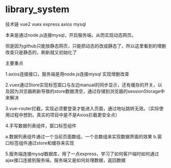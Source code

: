 # library_system

技术链 vue2 vuex express axios mysql

本来是通过node.js连接mysql，开启服务端，从而实现动态网页。

但是因为github只能放静态网页，只能把动态的改成静态了，所以这里看到的增删改查只是静态的，刷新就又初始化了

主要重点 

1.axios连接接口，服务端是用node.js连接mysql 实现增删改查 
        
2.vuex通过Store实现标签窗口与左边manual的同步显示，还有缓存的开关，以及因为浏览器刷新导致的store数据清空，通过存储到浏览器的sessionStorage中来解决
        
3.vue-router拦截，实现必须要登录才能进入页面，通过地址跳转无效。（实际使用过程中想到，真实的项目中是不是Axios拦截更安全点）
        
4.手写数据列表组件，窗口标签组件
        
  a.数据列表组件通过一个当前页面数组，一个总数组来实现数据界面的效果
  b.窗口标签组件通过store和缓存<keep-alive :include="setAlive">来实现
                        
5.服务端连接mysql数据库，用了一点express，学习了如何客户端时如何通过ajax接口连接到服务端，服务端又是如何处理数据，返回数据
